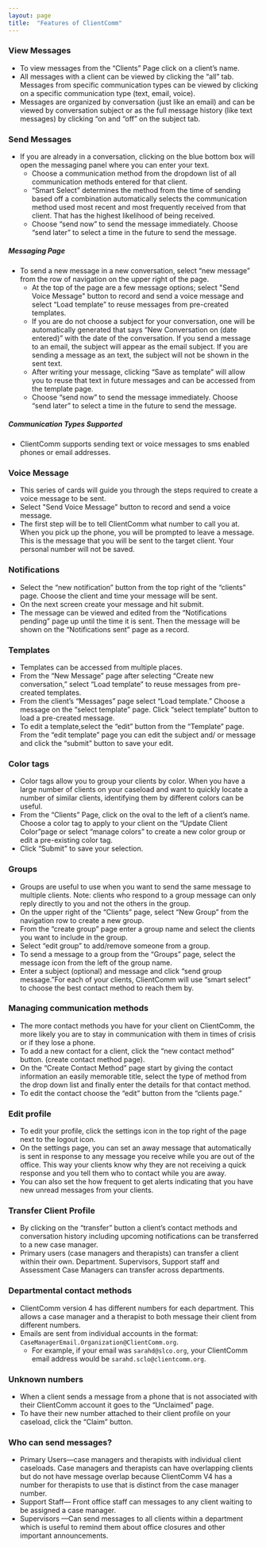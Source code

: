 ```yaml
---
layout: page
title:  "Features of ClientComm"
---
```



### View Messages

- To view messages from the “Clients” Page click on a client’s name.
- All messages with a client can be viewed by clicking the “all” tab. Messages from specific communication types can be viewed by clicking on a specific communication type (text, email, voice).
- Messages are organized by conversation (just like an email) and can be viewed by conversation subject or as the full message history (like text messages) by clicking “on and “off” on the subject tab. 


### Send Messages

- If you are already in a conversation, clicking on the blue bottom box will open the messaging panel where you can enter your text.
    + Choose a communication method from the dropdown list of all communication methods entered for that client.
    + “Smart Select” determines the method from the time of sending based off a combination automatically selects the communication method used most recent and most frequently received from that client. That has the highest likelihood of being received. 
    + Choose “send now” to send the message immediately. Choose “send later” to select a time in the future to send the message.

##### Messaging Page

- To send a new message in a new conversation,  select “new message” from the row of navigation on the upper right of the page.
    + At the top of the page are a few message options; select "Send Voice Message" button to record and send a voice message and select “Load template” to reuse messages from pre-created templates.
    + If you are do not choose a subject for your conversation, one will be automatically generated that says “New Conversation on (date entered)” with the date of the conversation. If you send a message to an email, the subject will appear as the email subject. If you are sending a message as an text, the subject will not be shown in the sent text.
    + After writing your message, clicking “Save as template” will allow you to reuse that text in future messages and can be accessed  from the template page. 
    + Choose “send now” to send the message immediately. Choose “send later” to select a time in the future to send the message.

##### Communication Types Supported

- ClientComm supports sending text or voice messages to sms enabled phones or email addresses.

### Voice Message

- This series of cards will guide you through the steps required to create a voice message to be sent.
- Select "Send Voice Message" button to record and send a voice message.
- The first step will be to tell ClientComm what number to call you at. When you pick up the phone, you will be prompted to leave a message. This is the message that you will be sent to the target client. Your personal number will not be saved.

### Notifications

- Select the “new notification” button from the top right of the “clients” page. Choose the client and time your message will be sent.
- On the next screen create your message and hit submit. 
- The message can be viewed and edited from the “Notifications pending” page up until the time it is sent. Then the message will be shown on the “Notifications sent” page as a record.

### Templates

- Templates can be accessed from multiple places. 
- From the “New Message” page after selecting “Create new conversation,” select “Load template” to reuse messages from pre-created templates.
- From the client’s “Messages” page select “Load template.” Choose a message on the “select template” page. Click “select template” button to load a pre-created message.
- To edit a template,select the “edit” button from the “Template” page. From the “edit template” page you can edit the subject and/ or message and click the “submit” button to save your edit.

### Color tags

- Color tags allow you to group your clients by color. When you have a large number of clients on your caseload and want to quickly locate a number of similar clients, identifying them by different colors can be useful.  
- From the “Clients” Page, click on the oval to the left of a client’s name. Choose a color tag to apply to your client on the “Update Client Color”page or select “manage colors” to create a new color group or edit a pre-existing color tag.
- Click “Submit” to save your selection.

### Groups

- Groups are useful to use when you want to send the same message to multiple clients. Note: clients who respond to a group message can only reply directly to you and not the others in the group.
- On the upper right of the “Clients” page, select “New Group” from the navigation row to create a new group.
- From the “create group” page enter a group name and select the clients you want to include in the group.
- Select “edit group” to add/remove someone from a group.
-  To send a message to a group from the “Groups” page, select the message icon from the left of the group name.
-  Enter a subject (optional) and message and click “send group message.”For each of your clients, ClientComm will use “smart select” to choose the best contact method to  reach them by.

### Managing communication methods

- The more contact methods you have for your client on ClientComm, the more likely you are to stay in communication with them in times of crisis or if they lose a phone.
- To add a new contact for a client, click the “new contact method” button. 
(create contact method page).
- On the “Create Contact Method” page start by giving the contact information an easily memorable title, select the type of method from the drop down list and finally enter the details for that contact method.
- To edit the contact choose the “edit” button from the “clients page.”

### Edit profile

- To edit your profile, click the settings icon in the top right of the page next to the logout icon.
- On the settings page, you can set an away message that automatically is sent in response to any message you receive while you are out of the office. This way your clients know why they are not receiving a quick response and you tell them who to contact while you are away.
- You can also set the how frequent to get alerts indicating  that you have new unread messages from your clients.

###  Transfer Client Profile 

- By clicking on the “transfer” button a client’s contact methods and conversation history including upcoming notifications can be transferred to a new case manager.
- Primary users (case managers and therapists) can transfer a client within their own. Department. Supervisors, Support staff and Assessment Case Managers can transfer across departments.

### Departmental contact methods

-  ClientComm version 4 has different numbers for each department. This allows a case manager and a therapist to both message their client from different  numbers.
-  Emails are sent from individual accounts in the format: `CaseManagerEmail.Organization@ClientComm.org`.
    +  For example, if your email was `sarahd@slco.org`, your ClientComm email address would be `sarahd.sclo@clientcomm.org`.

### Unknown numbers

- When a client sends a message from a phone that is not associated with their ClientComm account it goes to the “Unclaimed” page.
- To have their new number attached to their client profile on your caseload, click the “Claim” button.

### Who can send messages?

- Primary Users—case managers and therapists with individual client caseloads. Case managers and therapists can have overlapping clients but do not have message overlap because ClientComm V4 has a number for therapists to use that is distinct from the case manager number.
- Support Staff— Front office staff can messages to any client waiting to be assigned a case manager.
- Supervisors —Can send messages to all clients within a department which is useful to remind them about office closures and other important announcements.
